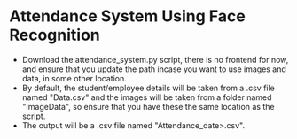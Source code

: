 # Attendance System Using Face Recognition
- Download the attendance_system.py script, there is no frontend for now, and ensure that you update the path incase you want to use images and data, in some other location.
- By default, the student/employee details will be taken from a .csv file named "Data.csv" and the images will be taken from a folder named "ImageData", so ensure that you have these the same location as the script.
- The output will be a .csv file named "Attendance_date>.csv".
